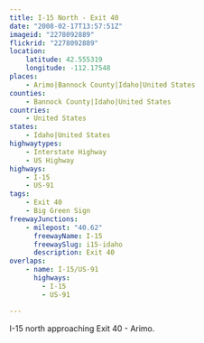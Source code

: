 ```yaml
---
title: I-15 North - Exit 40
date: "2008-02-17T13:57:51Z"
imageid: "2278092889"
flickrid: "2278092889"
location:
    latitude: 42.555319
    longitude: -112.17548
places:
    - Arimo|Bannock County|Idaho|United States
counties:
    - Bannock County|Idaho|United States
countries:
    - United States
states:
    - Idaho|United States
highwaytypes:
    - Interstate Highway
    - US Highway
highways:
    - I-15
    - US-91
tags:
    - Exit 40
    - Big Green Sign
freewayJunctions:
    - milepost: "40.62"
      freewayName: I-15
      freewaySlug: i15-idaho
      description: Exit 40
overlaps:
    - name: I-15/US-91
      highways:
        - I-15
        - US-91

---
```

I-15 north approaching Exit 40 - Arimo.